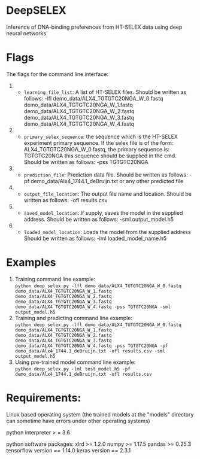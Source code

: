 # DeepSELEX
Inference of DNA-binding preferences from HT-SELEX data using deep neural networks

# Flags
The flags for the command line interface:
1. - `learning_file_list`: A list of HT-SELEX files. Should be written as follows:
  -lfl demo_data/ALX4_TGTGTC20NGA_W_0.fastq demo_data/ALX4_TGTGTC20NGA_W_1.fastq demo_data/ALX4_TGTGTC20NGA_W_2.fastq demo_data/ALX4_TGTGTC20NGA_W_3.fastq demo_data/ALX4_TGTGTC20NGA_W_4.fastq
2. - `primary_selex_sequence`: the sequence which is the HT-SELEX experiment primary sequence.
   If the selex file is of the form: ALX4_TGTGTC20NGA_W_0.fastq, the primary sequence is: TGTGTC20NGA
   this sequence should be supplied in the cmd.  Should be written as follows:
   -pss TGTGTC20NGA
3. - `prediction_file`: Prediction data file.
   Should be written as follows:
   -pf demo_data/Alx4_1744.1_deBruijn.txt or any other predicted file
4. - `output_file_location`: The output file name and location.
   Should be written as follows:
   -ofl results.csv
5. - `saved_model_location`: If supply, saves the model in the supplied address.
   Should be written as follows:
   -sml output_model.h5
6. - `loaded_model_location`: Loads the model from the supplied address
   Should be written as follows:
   -lml loaded_model_name.h5

# Examples
1. Training command line example:\
   ```python deep_selex.py -lfl demo_data/ALX4_TGTGTC20NGA_W_0.fastq demo_data/ALX4_TGTGTC20NGA_W_1.fastq demo_data/ALX4_TGTGTC20NGA_W_2.fastq demo_data/ALX4_TGTGTC20NGA_W_3.fastq demo_data/ALX4_TGTGTC20NGA_W_4.fastq -pss TGTGTC20NGA -sml output_model.h5```
2.  Training and predicting command line example:\
   ```python deep_selex.py -lfl demo_data/ALX4_TGTGTC20NGA_W_0.fastq demo_data/ALX4_TGTGTC20NGA_W_1.fastq demo_data/ALX4_TGTGTC20NGA_W_2.fastq demo_data/ALX4_TGTGTC20NGA_W_3.fastq demo_data/ALX4_TGTGTC20NGA_W_4.fastq -pss TGTGTC20NGA -pf demo_data/Alx4_1744.1_deBruijn.txt -ofl results.csv -sml output_model.h5```
3. Using pre-trained model command line example:\
   ```python deep_selex.py -lml test_model.h5 -pf demo_data/Alx4_1744.1_deBruijn.txt -ofl results.csv```


# Requirements:

Linux based operating system (the trained models at the "models" directory can sometime have errors under other operating systems)

python interpreter > = 3.6

python software packages:
   xlrd >= 1.2.0
	numpy >= 1.17.5
	pandas >= 0.25.3
	tensorflow version == 1.14.0
	keras version == 2.3.1

	

